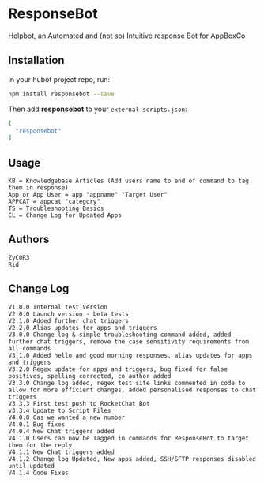 # ResponseBot
Helpbot, an Automated and (not so) Intuitive response Bot for AppBoxCo

## Installation

In your hubot project repo, run:

``` bash
npm install responsebot --save
```

Then add **responsebot** to your `external-scripts.json`:

``` json
[
  "responsebot"
]
```

## Usage

```
KB = Knowledgebase Articles (Add users name to end of command to tag them in response)
App or App User = app "appname" "Target User"
APPCAT = appcat "category"
TS = Troubleshooting Basics
CL = Change Log for Updated Apps
```

## Authors

```
ZyC0R3
Rid
```

## Change Log

```
V1.0.0 Internal test Version
V2.0.0 Launch version - beta tests
V2.1.0 Added further chat triggers
V2.2.0 Alias updates for apps and triggers
V3.0.0 Change log & simple troubleshooting command added, added further chat triggers, remove the case sensitivity requirements from all commands
V3.1.0 Added hello and good morning responses, alias updates for apps and triggers
V3.2.0 Regex update for apps and triggers, bug fixed for false positives, spelling corrected, co author added
V3.3.0 Change log added, regex test site links commented in code to allow for more efficient changes, added personalised responses to chat triggers
V3.3.3 First test push to RocketChat Bot
v3.3.4 Update to Script Files
V4.0.0 Cas we wanted a new number
V4.0.1 Bug fixes
V4.0.4 New Chat triggers added
V4.1.0 Users can now be Tagged in commands for ResponseBot to target them for the reply
V4.1.1 New Chat triggers added
V4.1.2 Change log Updated, New apps added, SSH/SFTP responses disabled until updated
V4.1.4 Code Fixes
```
